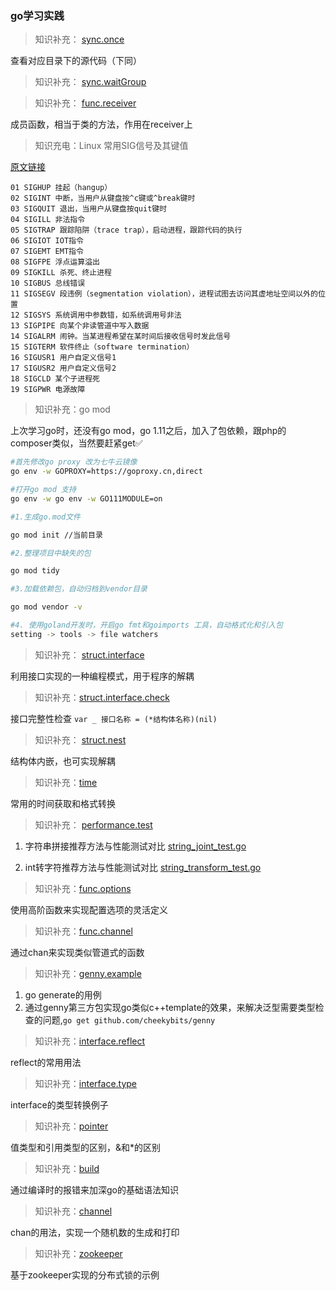 ### go学习实践

> 知识补充： [sync.once](/sync.once/main.go)

查看对应目录下的源代码（下同）

> 知识补充： [sync.waitGroup](/sync.waitGroup/main.go)

> 知识补充： [func.receiver](/func.receiver/main.go) 

成员函数，相当于类的方法，作用在receiver上

> 知识充电：Linux 常用SIG信号及其键值

[原文链接](https://blog.csdn.net/qq_38570571/article/details/79870441 "SIG信号") 
```
01 SIGHUP 挂起（hangup）
02 SIGINT 中断，当用户从键盘按^c键或^break键时
03 SIGQUIT 退出，当用户从键盘按quit键时
04 SIGILL 非法指令
05 SIGTRAP 跟踪陷阱（trace trap），启动进程，跟踪代码的执行
06 SIGIOT IOT指令
07 SIGEMT EMT指令
08 SIGFPE 浮点运算溢出
09 SIGKILL 杀死、终止进程
10 SIGBUS 总线错误
11 SIGSEGV 段违例（segmentation violation），进程试图去访问其虚地址空间以外的位置
12 SIGSYS 系统调用中参数错，如系统调用号非法
13 SIGPIPE 向某个非读管道中写入数据
14 SIGALRM 闹钟。当某进程希望在某时间后接收信号时发此信号
15 SIGTERM 软件终止（software termination）
16 SIGUSR1 用户自定义信号1
17 SIGUSR2 用户自定义信号2
18 SIGCLD 某个子进程死
19 SIGPWR 电源故障
```

> 知识补充：go mod

上次学习go时，还没有go mod，go 1.11之后，加入了包依赖，跟php的composer类似，当然要赶紧get✅

```bash
#首先修改go proxy 改为七牛云镜像
go env -w GOPROXY=https://goproxy.cn,direct

#打开go mod 支持
go env -w go env -w GO111MODULE=on

#1.生成go.mod文件

go mod init //当前目录

#2.整理项目中缺失的包

go mod tidy

#3.加载依赖包，自动归档到vendor目录

go mod vendor -v

#4. 使用goland开发时，开启go fmt和goimports 工具，自动格式化和引入包
setting -> tools -> file watchers

```
> 知识补充： [struct.interface](/struct.interface/main.go) 

利用接口实现的一种编程模式，用于程序的解耦

> 知识补充：[struct.interface.check](/struct.interface.check/main.go)

接口完整性检查 `var _ 接口名称 = (*结构体名称)(nil)`

> 知识补充： [struct.nest](/struct.nest/main.go) 

结构体内嵌，也可实现解耦

> 知识补充：[time](/time/main.go)

常用的时间获取和格式转换

> 知识补充： [performance.test](/performance.test)

1. 字符串拼接推荐方法与性能测试对比 [string_joint_test.go](/performance.test/string_joint_test.go)

2. int转字符推荐方法与性能测试对比 [string_transform_test.go](/performance.test/string_transform_test.go)

> 知识补充：[func.options](/func.options)

使用高阶函数来实现配置选项的灵活定义

> 知识补充：[func.channel](/func.channel)

通过chan来实现类似管道式的函数

> 知识补充：[genny.example](/genny.example)

1. go generate的用例
2. 通过genny第三方包实现go类似c++template的效果，来解决泛型需要类型检查的问题,`go get github.com/cheekybits/genny`

> 知识补充：[interface.reflect](/interface.reflect/main.go)

reflect的常用用法

> 知识补充：[interface.type](/interface.type/main.go)

interface的类型转换例子

> 知识补充：[pointer](/pointer/main.go)

值类型和引用类型的区别，&和*的区别

> 知识补充：[build](/notic/build)

通过编译时的报错来加深go的基础语法知识

> 知识补充：[channel](/chan.rand)

chan的用法，实现一个随机数的生成和打印

> 知识补充：[zookeeper](/zookeeper.lock)

基于zookeeper实现的分布式锁的示例
